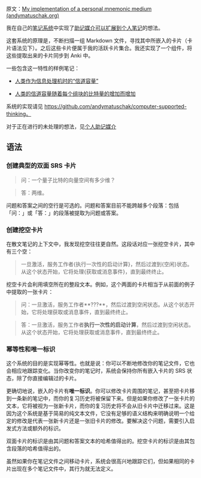 原文：[My implementation of a personal mnemonic medium (andymatuschak.org)](https://notes.andymatuschak.org/z4mAF1uBV96r72e4NjLcDaujEyTPGiUQJEj8C)

我在自己的[笔记系统](https://notes.andymatuschak.org/z8XrKGDz49o6XxEx7tzGewzrXQnw6jSgv3Yyf)中实现了[助记媒介可以扩展到个人笔记](https://notes.andymatuschak.org/z5ARNXtS5VxteskEW91S1yYTgAcLABNXsZuJE)的想法。

这套系统的原理是，不断扫描一组 Markdown 文件，寻找其中所嵌入的卡片（卡片语法见下）。之后这些卡片便属于我的活跃卡片集合。我还实现了一个组件，将这些提取出来的卡片同步到 Anki 中。

一些包含这一特性的样例笔记：

- [人类作为信息处理机时的“信道容量”](https://notes.andymatuschak.org/z8iJEzmLdBMoWYtQHkDohDgeWz6UBGm74qEiW)

- [人类的信道容量随着每个组块的比特量的增加而增加](https://notes.andymatuschak.org/z6ZFtY8UGPaF9uofckBB7HwK62pssJAUg8C91)

系统的实现请见 https://github.com/andymatuschak/computer-supported-thinking。

对于正在进行的未处理的想法，见[个人助记媒介](https://notes.andymatuschak.org/Log)

## 语法

### 创建典型的双面 SRS 卡片

> 问：一个量子比特的向量空间有多少维？

> 答：两维。

问题和答案之间的空行是可选的。问题和答案目前不能跨越多个段落：包括「问：」或「答：」的段落被提取为问题或答案。

### 创建挖空卡片

在散文笔记的上下文中，我发现挖空往往更自然。这段话对应一张挖空卡片，其中有三个空：

> 一旦激活，服务工作者{执行一次性的启动计算}，然后过渡到{空闲}状态。从这个状态开始，它将处理{获取或消息事件}，直到最终终止。

挖空卡片会利用填空所在的整段文本。例如，这个两面的卡片相当于从前面的例子中提取的一张卡片：

> 问：一旦激活，服务工作者**???**，然后过渡到空闲状态。从这个状态开始，它将处理获取或消息事件，直到最终终止。

> 答：一旦激活，服务工作者**执行一次性的启动计算**，然后过渡到空闲状态。从这个状态开始，它将处理获取或消息事件，直到最终终止。

### 幂等性和唯一标识

这个系统的目的是实现幂等性。也就是说：你可以不断地修改你的笔记文件，它也会相应地跟踪变化。当你改变你的笔记时，系统会保持你所有嵌入卡片的 SRS 状态，除了你直接编辑过的卡片。

更确切地说，嵌入的卡片有**唯一标识**。你可以修改卡片周围的笔记，甚至把卡片移到一条新的笔记中，而你的复习历史将被保留下来。但是如果你修改了一张卡片的文本，它将被视为一张新卡片，而你的复习历史将不会从旧卡片中迁移过来。这是因为这个系统是基于简易的纯文本文件，它没有足够的语义结构来明确说明一个给定的修改是代表一张新卡片还是一张旧卡片的修改。要解决这个问题，需要引入启发式方法或额外的标识。

双面卡片的标识是由其问题和答案文本的哈希值得出的。挖空卡片的标识是由其包含段落的哈希值得出的。

虽然如果你在笔记文件之间移动卡片，系统会很高兴地跟踪它们，但如果相同的卡片出现在多个笔记文件中，其行为就无法定义。